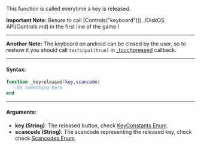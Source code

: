This function is called everytime a key is released.

**Important Note:** Besure to call [Controls("keyboard")](../DiskOS API/Controls.md) in the first line of the game !

---

**Another Note:** The keyboard on android can be closed by the user, so to reshow it you should call `textinput(true)` in [_touchpressed](./_touchpressed.md) callback.

---

#### Syntax:
```lua
function _keyreleased(key,scancode)
  --Do something here
end
```

---

#### Arguments:

* **key (String)**: The released button, check [KeyConstants Enum](../Enums/KeyConstants.md).
* **scancode (String)**: The scancode representing the released key, check check [Scancodes Enum](../Enums/Scancodes.md).
